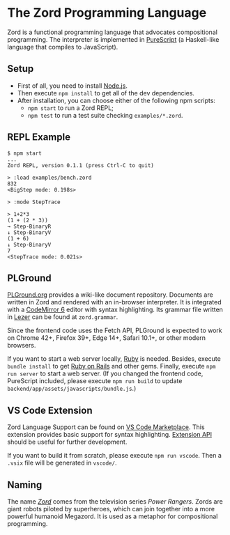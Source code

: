 # The Zord Programming Language

Zord is a functional programming language that advocates compositional programming. The interpreter is implemented in [PureScript](https://www.purescript.org) (a Haskell-like language that compiles to JavaScript).

## Setup

- First of all, you need to install [Node.js](https://nodejs.org).
- Then execute `npm install` to get all of the dev dependencies.
- After installation, you can choose either of the following npm scripts:
  - `npm start` to run a Zord REPL;
  - `npm test` to run a test suite checking `examples/*.zord`.

## REPL Example

```
$ npm start
...
Zord REPL, version 0.1.1 (press Ctrl-C to quit)

> :load examples/bench.zord
832
<BigStep mode: 0.198s>

> :mode StepTrace

> 1+2*3
(1 + (2 * 3))
→ Step-BinaryR
↓ Step-BinaryV
(1 + 6)
↓ Step-BinaryV
7
<StepTrace mode: 0.021s>
```

## PLGround

[PLGround.org](https://plground.org) provides a wiki-like document repository. Documents are written in Zord and rendered with an in-browser interpreter. It is integrated with a [CodeMirror 6](https://codemirror.net/6/) editor with syntax highlighting. Its grammar file written in [Lezer](https://lezer.codemirror.net) can be found at `zord.grammar`.

Since the frontend code uses the Fetch API, PLGround is expected to work on Chrome 42+, Firefox 39+, Edge 14+, Safari 10.1+, or other modern browsers.

If you want to start a web server locally, [Ruby](https://www.ruby-lang.org) is needed. Besides, execute `bundle install` to get [Ruby on Rails](https://rubyonrails.org) and other gems. Finally, execute `npm run server` to start a web server. (If you changed the frontend code, PureScript included, please execute `npm run build` to update `backend/app/assets/javascripts/bundle.js`.)

## VS Code Extension

Zord Language Support can be found on [VS Code Marketplace](https://marketplace.visualstudio.com/items?itemName=yzyzsun.zord). This extension provides basic support for syntax highlighting. [Extension API](https://code.visualstudio.com/api) should be useful for further development.

If you want to build it from scratch, please execute `npm run vscode`. Then a `.vsix` file will be generated in `vscode/`.

## Naming

The name [*Zord*](https://powerrangers.fandom.com/wiki/Category:Zords) comes from the television series *Power Rangers*. Zords are giant robots piloted by superheroes, which can join together into a more powerful humanoid Megazord. It is used as a metaphor for compositional programming.
